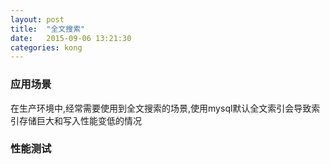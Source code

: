 ```yaml
---
layout: post
title:  "全文搜索"
date:   2015-09-06 13:21:30
categories: kong
---
```


### 应用场景
在生产环境中,经常需要使用到全文搜索的场景,使用mysql默认全文索引会导致索引存储巨大和写入性能变低的情况

### 性能测试
